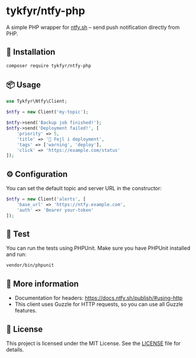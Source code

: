 # tykfyr/ntfy-php

A simple PHP wrapper for [ntfy.sh](https://ntfy.sh) – send push notification directly from PHP.

## 🚀 Installation

```bash
composer require tykfyr/ntfy-php
```

## 📦 Usage

```php
use Tykfyr\Ntfy\Client;

$ntfy = new Client('my-topic');

$ntfy->send('Backup job finished!');
$ntfy->send('Deployment failed!', [
    'priority' => 5,
    'title' => '🚨 Fejl i deployment',
    'tags' => ['warning', 'deploy'],
    'click' => 'https://example.com/status'
]);
```

## ⚙️ Configuration
You can set the default topic and server URL in the constructor:

```php
$ntfy = new Client('alerts', [
    'base_url' => 'https://ntfy.example.com',
    'auth' => 'Bearer your-token'
]);
```

## 🧪 Test
You can run the tests using PHPUnit. Make sure you have PHPUnit installed and run:

```bash
vendor/bin/phpunit
```

## 🧠 More information
- Documentation for headers: https://docs.ntfy.sh/publish/#using-http
- This client uses Guzzle for HTTP requests, so you can use all Guzzle features.

## 📝 License
This project is licensed under the MIT License. See the [LICENSE](LICENSE) file for details.


